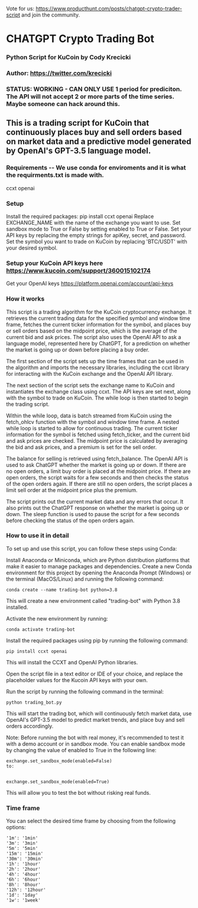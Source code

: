 Vote for us: https://www.producthunt.com/posts/chatgpt-crypto-trader-script and join the community.

# CHATGPT Crypto Trading Bot
### Python Script for KuCoin by Cody Krecicki
### Author: https://twitter.com/krecicki

### STATUS: WORKING - CAN ONLY USE 1 period for prediciton. The API will not accept 2 or more parts of the time series. Maybe someone can hack around this.

## This is a trading script for KuCoin that continuously places buy and sell orders based on market data and a predictive model generated by OpenAI's GPT-3.5 language model.

### Requirements -- We use conda for enviroments and it is what the requirments.txt is made with.
ccxt
openai

### Setup
Install the required packages: pip install ccxt openai
Replace EXCHANGE_NAME with the name of the exchange you want to use.
Set sandbox mode to True or False by setting enabled to True or False.
Set your API keys by replacing the empty strings for apiKey, secret, and password.
Set the symbol you want to trade on KuCoin by replacing 'BTC/USDT' with your desired symbol.

### Setup your KuCoin API keys here https://www.kucoin.com/support/360015102174
Get your OpenAI keys https://platform.openai.com/account/api-keys

### How it works
This script is a trading algorithm for the KuCoin cryptocurrency exchange. It retrieves the current trading data for the specified symbol and window time frame, fetches the current ticker information for the symbol, and places buy or sell orders based on the midpoint price, which is the average of the current bid and ask prices. The script also uses the OpenAI API to ask a language model, represented here by ChatGPT, for a prediction on whether the market is going up or down before placing a buy order.

The first section of the script sets up the time frames that can be used in the algorithm and imports the necessary libraries, including the ccxt library for interacting with the KuCoin exchange and the OpenAI API library.

The next section of the script sets the exchange name to KuCoin and instantiates the exchange class using ccxt. The API keys are set next, along with the symbol to trade on KuCoin. The while loop is then started to begin the trading script.

Within the while loop, data is batch streamed from KuCoin using the fetch_ohlcv function with the symbol and window time frame. A nested while loop is started to allow for continuous trading. The current ticker information for the symbol is fetched using fetch_ticker, and the current bid and ask prices are checked. The midpoint price is calculated by averaging the bid and ask prices, and a premium is set for the sell order.

The balance for selling is retrieved using fetch_balance. The OpenAI API is used to ask ChatGPT whether the market is going up or down. If there are no open orders, a limit buy order is placed at the midpoint price. If there are open orders, the script waits for a few seconds and then checks the status of the open orders again. If there are still no open orders, the script places a limit sell order at the midpoint price plus the premium.

The script prints out the current market data and any errors that occur. It also prints out the ChatGPT response on whether the market is going up or down. The sleep function is used to pause the script for a few seconds before checking the status of the open orders again.

### How to use it in detail
To set up and use this script, you can follow these steps using Conda:

Install Anaconda or Miniconda, which are Python distribution platforms that make it easier to manage packages and dependencies.
Create a new Conda environment for this project by opening the Anaconda Prompt (Windows) or the terminal (MacOS/Linux) and running the following command:
```
conda create --name trading-bot python=3.8
```
This will create a new environment called "trading-bot" with Python 3.8 installed.

Activate the new environment by running:
```
conda activate trading-bot
```
Install the required packages using pip by running the following command:
```
pip install ccxt openai
```
This will install the CCXT and OpenAI Python libraries.

Open the script file in a text editor or IDE of your choice, and replace the placeholder values for the Kucoin API keys with your own.

Run the script by running the following command in the terminal:
```
python trading_bot.py
```
This will start the trading bot, which will continuously fetch market data, use OpenAI's GPT-3.5 model to predict market trends, and place buy and sell orders accordingly.

Note: Before running the bot with real money, it's recommended to test it with a demo account or in sandbox mode. You can enable sandbox mode by changing the value of enabled to True in the following line:

```
exchange.set_sandbox_mode(enabled=False)
to:


exchange.set_sandbox_mode(enabled=True)
```
This will allow you to test the bot without risking real funds.

### Time frame
You can select the desired time frame by choosing from the following options:
```
'1m': '1min'
'3m': '3min'
'5m': '5min'
'15m': '15min'
'30m': '30min'
'1h': '1hour'
'2h': '2hour'
'4h': '4hour'
'6h': '6hour'
'8h': '8hour'
'12h': '12hour'
'1d': '1day'
'1w': '1week'
```

